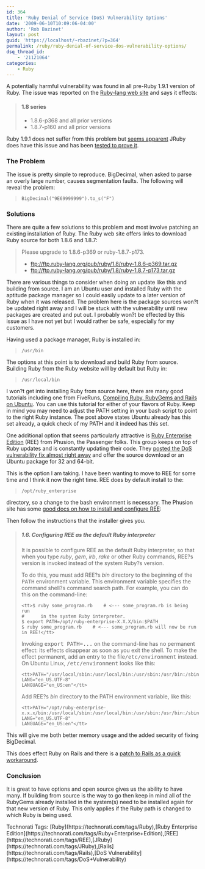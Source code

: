 ```yaml
---
id: 364
title: 'Ruby Denial of Service (DoS) Vulnerability Options'
date: '2009-06-10T10:09:06-04:00'
author: 'Rob Bazinet'
layout: post
guid: 'https://localhost/~rbazinet/?p=364'
permalink: /ruby/ruby-denial-of-service-dos-vulnerability-options/
dsq_thread_id:
    - '21121064'
categories:
    - Ruby
---
```


A potentially harmful vulnerability was found in all pre-Ruby 1.9.1 version of Ruby. The issue was reported on the [Ruby-lang web site](https://www.ruby-lang.org/en/news/2009/06/09/dos-vulnerability-in-bigdecimal/) and says it effects:

> #### **1.8 series**
> 
> - 1.8.6-p368 and all prior versions
> - 1.8.7-p160 and all prior versions

Ruby 1.9.1 does not suffer from this problem but [seems apparent](https://jira.codehaus.org/browse/JRUBY-3744) JRuby does have this issue and has been [tested to prove it](https://gist.github.com/126922).

### The Problem

The issue is pretty simple to reproduce. BigDecimal, when asked to parse an overly large number, causes segmentation faults. The following will reveal the problem:

> ```
> BigDecimal("9E69999999").to_s("F")
> ```

### Solutions

There are quite a few solutions to this problem and most involve patching an existing installation of Ruby. The Ruby web site offers links to download Ruby source for both 1.8.6 and 1.8.7:

> Please upgrade to 1.8.6-p369 or ruby-1.8.7-p173.
> 
> - <ftp://ftp.ruby-lang.org/pub/ruby/1.8/ruby-1.8.6-p369.tar.gz>
> - <ftp://ftp.ruby-lang.org/pub/ruby/1.8/ruby-1.8.7-p173.tar.gz>

There are various things to consider when doing an update like this and building from source. I am an Ubuntu user and installed Ruby with the aptitude package manager so I could easily update to a later version of Ruby when it was released. The problem here is the package sources won?t be updated right away and I will be stuck with the vulnerability until new packages are created and put out. I probably won?t be effected by this issue as I have not yet but I would rather be safe, especially for my customers.

Having used a package manager, Ruby is installed in:

> ```
> /usr/bin
> ```

The options at this point is to download and build Ruby from source. Building Ruby from the Ruby website will by default but Ruby in:

> ```
> /usr/local/bin
> ```

I won?t get into installing Ruby from source here, there are many good tutorials including one from FiveRuns, [Compiling Ruby, RubyGems and Rails on Ubuntu](https://blog.fiveruns.com/2008/3/3/compiling-ruby-rubygems-and-rails-on-ubuntu). You can use this tutorial for either of your flavors of Ruby. Keep in mind you may need to adjust the PATH setting in your bash script to point to the right Ruby instance. The post above states Ubuntu already has this set already, a quick check of my PATH and it indeed has this set.

One additional option that seems particularly attractive is [Ruby Enterprise Edition](https://www.rubyenterpriseedition.com/index.html) (REE) from Phusion, the Passenger folks. This group keeps on top of Ruby updates and is constantly updating their code. They [posted the DoS vulnerability fix almost right away](https://blog.phusion.nl/2009/06/10/ruby-enterprise-edition-186-20090610-released-fixes-bigdecimal-dos-vulnerability/) and offer the source download or an Ubuntu package for 32 and 64-bit.

This is the option I am taking. I have been wanting to move to REE for some time and I think it now the right time. REE does by default install to the:

> ```
> /opt/ruby_enterprise
> ```

directory, so a change to the bash environment is necessary. The Phusion site has some [good docs on how to install and configure REE](https://www.rubyenterpriseedition.com/documentation.html):

Then follow the instructions that the installer gives you.

> ##### 1.6. Configuring REE as the default Ruby interpreter
> 
> It is possible to configure REE as the default Ruby interpreter, so that when you type *ruby*, *gem*, *irb*, *rake* or other Ruby commands, REE?s version is invoked instead of the system Ruby?s version.
> 
> To do this, you must add REE?s *bin* directory to the beginning of the <tt>PATH</tt> environment variable. This environment variable specifies the command shell?s command search path. For example, you can do this on the command-line:
> 
> ```
> <tt>$ ruby some_program.rb    # <--- some_program.rb is being run
> #      in the system Ruby interpreter.
> $ export PATH=/opt/ruby-enterprise-X.X.X/bin:$PATH
> $ ruby some_program.rb    # <--- some_program.rb will now be run in REE!</tt>
> ```
> 
> Invoking <tt>export PATH=...</tt> on the command-line has no permanent effect: its effects disappear as soon as you exit the shell. To make the effect permanent, add an entry to the file<tt>/etc/environment</tt> instead. On Ubuntu Linux, <tt>/etc/environment</tt> looks like this:
> 
> ```
> <tt>PATH="/usr/local/sbin:/usr/local/bin:/usr/sbin:/usr/bin:/sbin:/bin:/usr/games"
> LANG="en_US.UTF-8"
> LANGUAGE="en_US:en"</tt>
> ```
> 
> Add REE?s *bin* directory to the PATH environment variable, like this:
> 
> ```
> <tt>PATH="/opt/ruby-enterprise-x.x.x/bin:/usr/local/sbin:/usr/local/bin:/usr/sbin:/usr/bin:/sbin:/bin:/usr/games"
> LANG="en_US.UTF-8"
> LANGUAGE="en_US:en"</tt>
> ```

This will give me both better memory usage and the added security of fixing BigDecimal.

This does effect Ruby on Rails and there is a [patch to Rails as a quick workaround](https://weblog.rubyonrails.org/2009/6/10/dos-vulnerability-in-ruby).

### Conclusion

It is great to have options and open source gives us the ability to have many. If building from source is the way to go then keep in mind all of the RubyGems already installed in the system(s) need to be installed again for that new version of Ruby. This only applies if the Ruby path is changed to which Ruby is being used.

<div class="wlWriterEditableSmartContent" id="scid:0767317B-992E-4b12-91E0-4F059A8CECA8:0be621ba-8819-4e1c-96eb-e3c4e5639921" style="padding-bottom: 0px; margin: 0px; padding-left: 0px; padding-right: 0px; display: inline; float: none; padding-top: 0px">Technorati Tags: [Ruby](https://technorati.com/tags/Ruby),[Ruby Enterprise Edition](https://technorati.com/tags/Ruby+Enterprise+Edition),[REE](https://technorati.com/tags/REE),[JRuby](https://technorati.com/tags/JRuby),[Rails](https://technorati.com/tags/Rails),[DoS Vulnerability](https://technorati.com/tags/DoS+Vulnerability)</div>